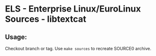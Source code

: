 # ELS - Enterprise Linux/EuroLinux Sources - libtextcat
 
## Usage:
  Checkout branch or tag. Use `make sources` to recreate  SOURCE0 archive.
